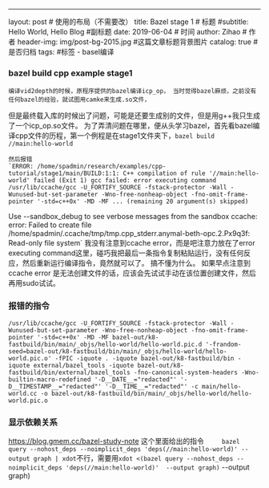---
layout:     post   				    # 使用的布局（不需要改）
title:      Bazel stage 1 				# 标题 
#subtitle:   Hello World, Hello Blog #副标题
date:       2019-06-04 				# 时间
author:     Zihao 						# 作者
header-img: img/post-bg-2015.jpg 	#这篇文章标题背景图片
catalog: true 						# 是否归档
tags:								#标签
    - basel编译


### bazel build cpp example stage1
    编译vid2depth的时候，原程序提供的bazel编译icp_op， 当时觉得bazel麻烦，之前没有任何bazel的经验，就试图用camke来生成.so文件，
但是最终载入库的时候出了问题，可能是还要生成别的文件，但是用g++我只生成了一个icp_op.so文件。
    为了弄清问题在哪里，便从头学习bazel，首先看bazel编译cpp文件的历程，第一个例程是在stage1文件夹下，`bazel build //main:hello-world`
    
    然后报错
    `ERROR: /home/spadmin/research/examples/cpp-tutorial/stage1/main/BUILD:1:1: C++ compilation of rule '//main:hello-world' failed (Exit 1) gcc failed: error executing command /usr/lib/ccache/gcc -U_FORTIFY_SOURCE -fstack-protector -Wall -Wunused-but-set-parameter -Wno-free-nonheap-object -fno-omit-frame-pointer '-std=c++0x' -MD -MF ... (remaining 20 argument(s) skipped)

Use --sandbox_debug to see verbose messages from the sandbox
ccache: error: Failed to create file /home/spadmin/.ccache/tmp/tmp.cpp_stderr.anymal-beth-opc.2.Px9q3f: Read-only file system`
我没有注意到ccache error，而是吧注意力放在了error executing command这里，碰巧我把最后一条指令复制粘贴运行，没有任何反应，然后重新运行编译指令，竟然就可以了。
搞不懂为什么。 
    如果早点注意到ccache error 是无法创建文件的话，应该会先试试手动在该位置创建文件，然后再用sudo试试。

### 报错的指令
`/usr/lib/ccache/gcc -U_FORTIFY_SOURCE -fstack-protector -Wall -Wunused-but-set-parameter -Wno-free-nonheap-object -fno-omit-frame-pointer '-std=c++0x' -MD -MF bazel-out/k8-fastbuild/bin/main/_objs/hello-world/hello-world.pic.d '-frandom-seed=bazel-out/k8-fastbuild/bin/main/_objs/hello-world/hello-world.pic.o' -fPIC -iquote . -iquote bazel-out/k8-fastbuild/bin -iquote external/bazel_tools -iquote bazel-out/k8-fastbuild/bin/external/bazel_tools -fno-canonical-system-headers -Wno-builtin-macro-redefined '-D__DATE__="redacted"' '-D__TIMESTAMP__="redacted"' '-D__TIME__="redacted"' -c main/hello-world.cc -o bazel-out/k8-fastbuild/bin/main/_objs/hello-world/hello-world.pic.o`

### 显示依赖关系
https://blog.gmem.cc/bazel-study-note 这个里面给出的指令` 	
bazel query --nohost_deps --noimplicit_deps 'deps(//main:hello-world)' --output graph | xdot`不行，需要用`xdot <(bazel query --nohost_deps --noimplicit_deps 'deps(//main:hello-world)'  --output graph)`
  --output graph)

